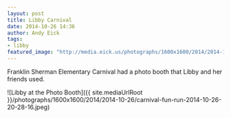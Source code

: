 ```yaml
---
layout: post
title: Libby Carnival
date: 2014-10-26 14:36
author: Andy Eick
tags: 
- libby
featured_image: "http://media.eick.us/photographs/1600x1600/2014/2014-10-26/carnival-fun-run-2014-10-26-20-28-16.jpeg"
---
```

Franklin Sherman Elementary Carnival had a photo booth that Libby and her friends used.

![Libby at the Photo Booth]({{ site.mediaUrlRoot }}/photographs/1600x1600/2014/2014-10-26/carnival-fun-run-2014-10-26-20-28-16.jpeg)

